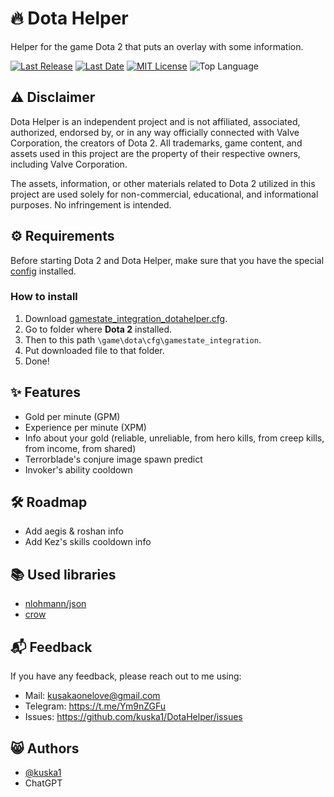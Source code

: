 # 🔥 Dota Helper

Helper for the game Dota 2 that puts an overlay with some information.

[![Last Release](https://img.shields.io/github/v/release/kuska1/DotaHelper
)](https://github.com/kuska1/DotaHelper/releases)
[![Last Date](https://img.shields.io/github/release-date/kuska1/DotaHelper
)](https://github.com/kuska1/DotaHelper/releases)
[![MIT License](https://img.shields.io/github/license/kuska1/DotaHelper)](https://github.com/kuska1/DotaHelper/tree/master?tab=MIT-1-ov-file)
![Top Language](https://img.shields.io/github/languages/top/kuska1/DotaHelper)
## ⚠️ Disclaimer

Dota Helper is an independent project and is not affiliated, associated, authorized, endorsed by, or in any way officially connected with Valve Corporation, the creators of Dota 2. All trademarks, game content, and assets used in this project are the property of their respective owners, including Valve Corporation.

The assets, information, or other materials related to Dota 2 utilized in this project are used solely for non-commercial, educational, and informational purposes. No infringement is intended.
## ⚙️ Requirements

Before starting Dota 2 and Dota Helper, make sure that you have the special [config](https://github.com/kuska1/DotaHelper/blob/master/gamestate_integration_dotahelper.cfg) installed.

### How to install

1. Download [gamestate_integration_dotahelper.cfg](https://github.com/kuska1/DotaHelper/blob/master/gamestate_integration_dotahelper.cfg).
2. Go to folder where **Dota 2** installed.
3. Then to this path `\game\dota\cfg\gamestate_integration`.
4. Put downloaded file to that folder.
5. Done!
## ✨ Features

- Gold per minute (GPM) 
- Experience per minute (XPM)
- Info about your gold (reliable, unreliable, from hero kills, from creep kills, from income, from shared)
- Terrorblade's conjure image spawn predict
- Invoker's ability cooldown
## 🛠 Roadmap

- Add aegis & roshan info
- Add Kez's skills cooldown info
## 📚 Used libraries

- [nlohmann/json](https://github.com/nlohmann/json)
- [crow](https://github.com/CrowCpp/Crow)
## 📬 Feedback

If you have any feedback, please reach out to me using:
- Mail: kusakaonelove@gmail.com
- Telegram: https://t.me/Ym9nZGFu
- Issues: https://github.com/kuska1/DotaHelper/issues
## 😸 Authors

- [@kuska1](https://www.github.com/kuska1)
- ChatGPT
